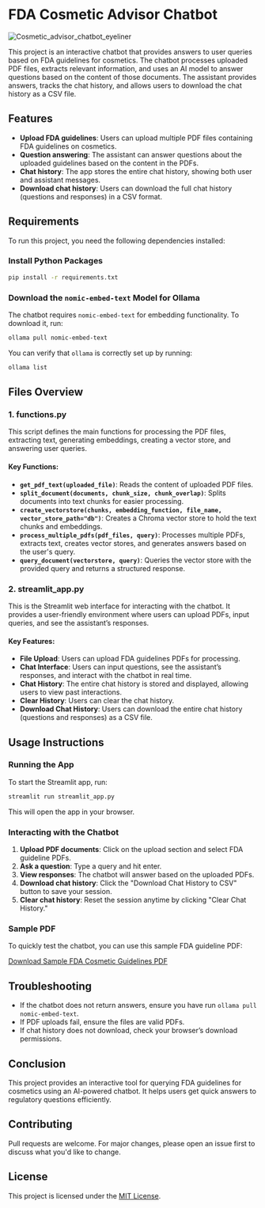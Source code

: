# FDA Cosmetic Advisor Chatbot  
![Cosmetic_advisor_chatbot_eyeliner](https://github.com/user-attachments/assets/8129507a-3a8a-4e7b-9236-9e05d7c097a0)  

This project is an interactive chatbot that provides answers to user queries based on FDA guidelines for cosmetics. The chatbot processes uploaded PDF files, extracts relevant information, and uses an AI model to answer questions based on the content of those documents. The assistant provides answers, tracks the chat history, and allows users to download the chat history as a CSV file.  

## Features  

- **Upload FDA guidelines**: Users can upload multiple PDF files containing FDA guidelines on cosmetics.  
- **Question answering**: The assistant can answer questions about the uploaded guidelines based on the content in the PDFs.  
- **Chat history**: The app stores the entire chat history, showing both user and assistant messages.  
- **Download chat history**: Users can download the full chat history (questions and responses) in a CSV format.  

## Requirements  

To run this project, you need the following dependencies installed:  

### Install Python Packages  

```bash
pip install -r requirements.txt
```

### Download the `nomic-embed-text` Model for Ollama  

The chatbot requires `nomic-embed-text` for embedding functionality. To download it, run:  

```bash
ollama pull nomic-embed-text
```

You can verify that `ollama` is correctly set up by running:  

```bash
ollama list
```

## Files Overview  

### 1. **functions.py**  

This script defines the main functions for processing the PDF files, extracting text, generating embeddings, creating a vector store, and answering user queries.  

#### Key Functions:  
- **`get_pdf_text(uploaded_file)`**: Reads the content of uploaded PDF files.  
- **`split_document(documents, chunk_size, chunk_overlap)`**: Splits documents into text chunks for easier processing.  
- **`create_vectorstore(chunks, embedding_function, file_name, vector_store_path="db")`**: Creates a Chroma vector store to hold the text chunks and embeddings.  
- **`process_multiple_pdfs(pdf_files, query)`**: Processes multiple PDFs, extracts text, creates vector stores, and generates answers based on the user's query.  
- **`query_document(vectorstore, query)`**: Queries the vector store with the provided query and returns a structured response.  

### 2. **streamlit_app.py**  

This is the Streamlit web interface for interacting with the chatbot. It provides a user-friendly environment where users can upload PDFs, input queries, and see the assistant’s responses.  

#### Key Features:  
- **File Upload**: Users can upload FDA guidelines PDFs for processing.  
- **Chat Interface**: Users can input questions, see the assistant’s responses, and interact with the chatbot in real time.  
- **Chat History**: The entire chat history is stored and displayed, allowing users to view past interactions.  
- **Clear History**: Users can clear the chat history.  
- **Download Chat History**: Users can download the entire chat history (questions and responses) as a CSV file.  

## Usage Instructions  

### Running the App  

To start the Streamlit app, run:  

```bash
streamlit run streamlit_app.py
```

This will open the app in your browser.  

### Interacting with the Chatbot  

1. **Upload PDF documents**: Click on the upload section and select FDA guideline PDFs.  
2. **Ask a question**: Type a query and hit enter.  
3. **View responses**: The chatbot will answer based on the uploaded PDFs.  
4. **Download chat history**: Click the "Download Chat History to CSV" button to save your session.  
5. **Clear chat history**: Reset the session anytime by clicking "Clear Chat History."  

### Sample PDF  

To quickly test the chatbot, you can use this sample FDA guideline PDF:  

[Download Sample FDA Cosmetic Guidelines PDF](https://www.fda.gov/media/88234/download)  

## Troubleshooting  

- If the chatbot does not return answers, ensure you have run `ollama pull nomic-embed-text`.  
- If PDF uploads fail, ensure the files are valid PDFs.  
- If chat history does not download, check your browser’s download permissions.  

## Conclusion  

This project provides an interactive tool for querying FDA guidelines for cosmetics using an AI-powered chatbot. It helps users get quick answers to regulatory questions efficiently.  

## Contributing  
Pull requests are welcome. For major changes, please open an issue first to discuss what you'd like to change.  

## License  

This project is licensed under the [MIT License](LICENSE).  

